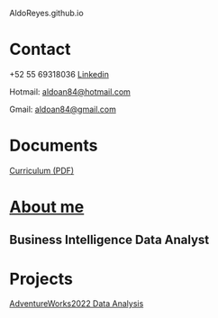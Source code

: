  AldoReyes.github.io

# Contact

 +52 55 69318036
 [Linkedin](https://www.linkedin.com/in/aldoreyesbianalyst?lipi=urn%3Ali%3Apage%3Ad_flagship3_profile_view_base_contact_details%3Bv420leqVSUOChjUj%2BtCWbw%3D%3D)

 Hotmail: aldoan84@hotmail.com
 
 Gmail: aldoan84@gmail.com

# Documents
 [Curriculum (PDF)](/Assets/files/Aldo_Reyes_CV.pdf)

# [About me](https://github.com/AldoReyes84/About-me)

## Business Intelligence Data Analyst

# Projects

 [AdventureWorks2022 Data Analysis](https://github.com/AldoReyes84/Data-Analisys_For-AdventureWorksDW2022_SQL_PowerBI_Python_Excel)
